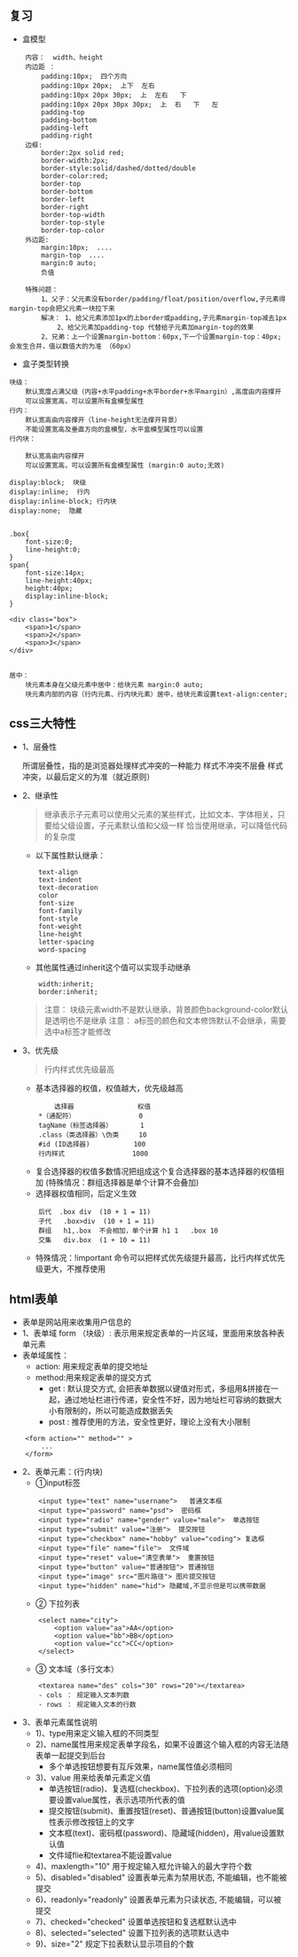 ## 复习
- 盒模型
```
    内容：  width、height
    内边距 ： 
        padding:10px;  四个方向
        padding:10px 20px;  上下  左右
        padding:10px 20px 30px;  上  左右   下
        padding:10px 20px 30px 30px;  上  右   下   左
        padding-top
        padding-bottom
        padding-left
        padding-right
    边框:
        border:2px solid red;
        border-width:2px;
        border-style:solid/dashed/dotted/double
        border-color:red;
        border-top
        border-bottom
        border-left
        border-right
        border-top-width
        border-top-style
        border-top-color
    外边距: 
        margin:10px;  ....
        margin-top  ....
        margin:0 auto;  
        负值

    特殊问题：
        1、父子：父元素没有border/padding/float/position/overflow,子元素得margin-top会把父元素一块拉下来
        解决： 1、给父元素添加1px的上border或padding,子元素margin-top减去1px
            2、给父元素加padding-top 代替给子元素加margin-top的效果
        2、兄弟：上一个设置margin-bottom：60px,下一个设置margin-top：40px; 会发生合并，值以数值大的为准 （60px）

```
- 盒子类型转换
```
块级：
    默认宽度占满父级（内容+水平padding+水平border+水平margin）,高度由内容撑开
    可以设置宽高，可以设置所有盒模型属性
行内：
    默认宽高由内容撑开（line-height无法撑开背景）
    不能设置宽高及垂直方向的盒模型，水平盒模型属性可以设置
行内块：

    默认宽高由内容撑开
    可以设置宽高，可以设置所有盒模型属性 (margin:0 auto;无效)

display:block;  块级
display:inline;  行内
display:inline-block; 行内块
display:none;  隐藏


.box{
    font-size:0;
    line-height:0;
}
span{
    font-size:14px;
    line-height:40px;
    height:40px;
    display:inline-block;
}

<div class="box">
    <span>1</span>
    <span>2</span>
    <span>3</span>
</div>


居中：
    块元素本身在父级元素中居中：给块元素 margin:0 auto;
    块元素内部的内容（行内元素、行内块元素）居中，给块元素设置text-align:center;

```


## css三大特性

- 1、层叠性

    所谓层叠性，指的是浏览器处理样式冲突的一种能力
    样式不冲突不层叠
    样式冲突，以最后定义的为准（就近原则）
 
- 2、继承性
    > 继承表示子元素可以使用父元素的某些样式，比如文本、字体相关，只要给父级设置，子元素默认值和父级一样
    > 恰当使用继承，可以降低代码的复杂度
    - 以下属性默认继承：
    ``` 
        text-align
        text-indent
        text-decoration
        color
        font-size
        font-family
        font-style
        font-weight
        line-height 
        letter-spacing
        word-spacing
    ```
    - 其他属性通过inherit这个值可以实现手动继承
    ```
        width:inherit;
        border:inherit;
    ```
    > 注意： 块级元素width不是默认继承，背景颜色background-color默认是透明也不是继承
    > 注意： a标签的颜色和文本修饰默认不会继承，需要选中a标签才能修改

- 3、优先级
    > 行内样式优先级最高
    - 基本选择器的权值，权值越大，优先级越高
    ```
            选择器                权值
        *（通配符）                0  
        tagName（标签选择器）       1 
        .class（类选择器）\伪类     10
        #id (ID选择器)           100
        行内样式                 1000

    ```
    - 复合选择器的权值多数情况把组成这个复合选择器的基本选择器的权值相加 (特殊情况：群组选择器是单个计算不会叠加)
    - 选择器权值相同，后定义生效
    
    ```
        后代  .box div  (10 + 1 = 11)
        子代   .box>div  (10 + 1 = 11)
        群组   h1,.box  不会相加，单个计算 h1 1   .box 10
        交集   div.box  (1 + 10 = 11)

    ```
    - 特殊情况：!important 命令可以把样式优先级提升最高，比行内样式优先级更大，不推荐使用

## html表单
- 表单是网站用来收集用户信息的
- 1、表单域 form （块级）: 表示用来规定表单的一片区域，里面用来放各种表单元素
- 表单域属性： 
    - action: 用来规定表单的提交地址
    - method:用来规定表单的提交方式
        - get : 默认提交方式, 会把表单数据以键值对形式，多组用&拼接在一起，通过地址栏进行传递，安全性不好，因为地址栏可容纳的数据大小有限制的，所以可能造成数据丢失
        - post : 推荐使用的方法，安全性更好，理论上没有大小限制
```
    <form action="" method="" >
        ...
    </form>
```
- 2、表单元素：(行内块)
    - ①input标签
    ```
        <input type="text" name="username">   普通文本框
        <input type="password" name="psd">  密码框
        <input type="radio" name="gender" value="male">  单选按钮
        <input type="submit" value="注册">  提交按钮   
        <input type="checkbox" name="hobby" value="coding"> 复选框
        <input type="file" name="file">  文件域
        <input type="reset" value="清空表单">  重置按钮
        <input type="button" value="普通按钮"> 普通按钮
        <input type="image" src="图片路径"> 图片提交按钮
        <input type="hidden" name="hid"> 隐藏域,不显示但是可以携带数据
    ```
    - ② 下拉列表
    ```
        <select name="city">
            <option value="aa">AA</option>
            <option value="bb">BB</option>
            <option value="cc">CC</option>
        </select>
    ```    
    - ③ 文本域（多行文本）
    ```
        <textarea name="des" cols="30" rows="20"></textarea>
        - cols ： 规定输入文本列数
        - rows ： 规定输入文本的行数
    ```
- 3、表单元素属性说明
    - 1)、type用来定义输入框的不同类型
    - 2)、name属性用来规定表单字段名，如果不设置这个输入框的内容无法随表单一起提交到后台
        - 多个单选按钮想要有互斥效果，name属性值必须相同
    - 3)、value 用来给表单元素定义值
        - 单选按钮(radio)、复选框(checkbox)、下拉列表的选项(option)必须要设置value属性，表示选项所代表的值
        - 提交按钮(submit)、重置按钮(reset)、普通按钮(button)设置value属性表示修改按钮上的文字
        - 文本框(text)、密码框(password)、隐藏域(hidden)，用value设置默认值
        - 文件域flie和textarea不能设置value
    - 4)、maxlength="10" 用于规定输入框允许输入的最大字符个数
    - 5)、disabled="disabled"  设置表单元素为禁用状态, 不能编辑，也不能被提交
    - 6)、readonly="readonly"  设置表单元素为只读状态, 不能编辑，可以被提交
    - 7)、checked="checked"  设置单选按钮和复选框默认选中
    - 8)、selected="selected"  设置下拉列表的选项默认选中
    - 9)、size="2"  规定下拉表默认显示项目的个数
